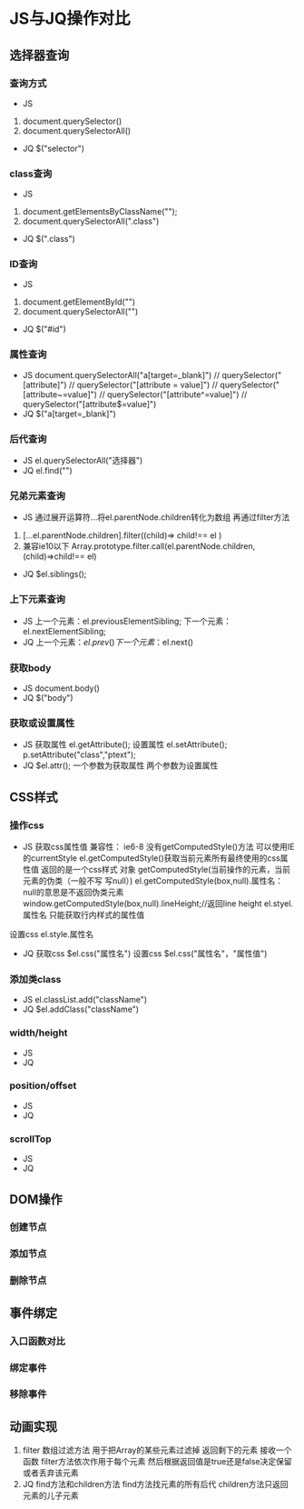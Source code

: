 # JS与JQ操作对比

## 选择器查询

### 查询方式
- JS
1. document.querySelector()
2. document.querySelectorAll()
- JQ
$("selector")

### class查询
- JS
1. document.getElementsByClassName("");
2. document.querySelectorAll(".class")
- JQ
$(".class")
### ID查询
- JS
1. document.getElementById("")
2. document.querySelectorAll("")
- JQ
$("#id")
### 属性查询
- JS
document.querySelectorAll("a[target=_blank]")
// querySelector("[attribute]")
// querySelector("[attribute = value]")
// querySelector("[attribute~=value]")
// querySelector("[attribute^=value]")
// querySelector("[attribute$=value]")
- JQ
$("a[target=_blank]")
### 后代查询
- JS
el.querySelectorAll("选择器")
- JQ
el.find("")
### 兄弟元素查询
- JS 通过展开运算符...将el.parentNode.children转化为数组 再通过filter方法
1. [...el.parentNode.children].filter((child)=>
  child!== el
)
2. 兼容ie10以下
Array.prototype.filter.call(el.parentNode.children,(child)=>child!== el)
- JQ
$el.siblings();

### 上下元素查询
 - JS 
 上一个元素：el.previousElementSibling;
 下一个元素：el.nextElementSibling;
 - JQ
 上一个元素：$el.prev()
  下一个元素：$el.next()

### 获取body
- JS
document.body()
- JQ
$("body")
### 获取或设置属性
- JS
获取属性
el.getAttribute();
设置属性
el.setAttribute();
p.setAttribute("class","ptext");
- JQ
$el.attr();
一个参数为获取属性
两个参数为设置属性

## CSS样式
### 操作css
- JS
获取css属性值
兼容性：
ie6-8 没有getComputedStyle()方法 可以使用IE的currentStyle
el.getComputedStyle()获取当前元素所有最终使用的css属性值 返回的是一个css样式
对象
getComputedStyle(当前操作的元素，当前元素的伪类（一般不写 写null）)
el.getComputedStyle(box,null).属性名：null的意思是不返回伪类元素
window.getComputedStyle(box,null).lineHeight;//返回line height
el.styel.属性名 只能获取行内样式的属性值

设置css el.style.属性名
- JQ
获取css $el.css("属性名")
设置css  $el.css("属性名"，"属性值")

### 添加类class
- JS
el.classList.add("className")
- JQ
$el.addClass("className")
### width/height
- JS
- JQ
### position/offset
- JS
- JQ
### scrollTop
- JS
- JQ

## DOM操作
### 创建节点
### 添加节点
### 删除节点


## 事件绑定
### 入口函数对比
### 绑定事件
### 移除事件

## 动画实现


1. filter
数组过滤方法  用于把Array的某些元素过滤掉 返回剩下的元素
接收一个函数 filter方法依次作用于每个元素 然后根据返回值是true还是false决定保留或者丢弃该元素
2. JQ  find方法和children方法
find方法找元素的所有后代
children方法只返回元素的儿子元素
